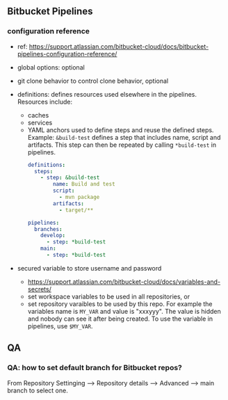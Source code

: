 ## Bitbucket Pipelines

### configuration reference

- ref: https://support.atlassian.com/bitbucket-cloud/docs/bitbucket-pipelines-configuration-reference/

- global options: optional

- git clone behavior to control clone behavior, optional

- definitions: defines resources used elsewhere in the pipelines. Resources include:
    - caches
    - services
    - YAML anchors used to define steps and reuse the defined steps. Example: `&build-test` defines a step that includes name, script and artifacts. This step can then be repeated by calling `*build-test` in pipelines.
        ```yaml
        definitions: 
          steps:
            - step: &build-test
                name: Build and test
                script:
                  - mvn package
                artifacts:
                  - target/**

        pipelines:
          branches:
            develop:
              - step: *build-test
            main:
              - step: *build-test
        ```
        
- secured variable to store username and password
    - https://support.atlassian.com/bitbucket-cloud/docs/variables-and-secrets/
    - set workspace variables to be used in all repositories, or 
    - set repository varaibles to be used by this repo. For example the variables name is `MY_VAR` and value is "xxxyyy". The value is hidden and nobody can see it after being created. To use the variable in pipelines, use `$MY_VAR`. 



## QA

### QA: how to set default branch for Bitbucket repos?

From Repository Settinging --> Repository details --> Advanced --> main branch to select one.


